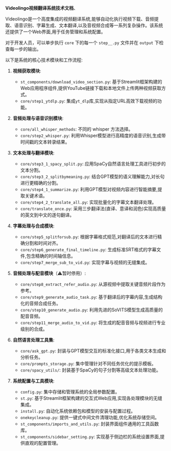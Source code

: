 **Videolingo视频翻译系统技术文档**、

Videolingo是一个高度集成的视频翻译系统,能够自动化执行视频下载、音频提取、语音识别、字幕生成、文本翻译,以及音视频合成等一系列复杂操作。该系统还提供了一个Web界面,用于任务管理和系统配置。

对于开发人员，可以单步执行 `core` 下的每一个 `step__.py` 文件并在 `output` 下检查每一步的输出。

以下是系统的核心技术模块和工作流程:

1. **视频获取模块**: 
   - `st_components/download_video_section.py`: 基于Streamlit框架构建的Web应用程序组件,提供YouTube链接下载和本地文件上传两种视频获取方式。
   - `core/step1_ytdlp.py`: 集成`yt_dlp`库,实现从指定URL高效下载视频的功能。

2. **音频处理与语音识别模块**: 
   - `core/all_whisper_methods`: 不同的 whisper 方法选择。
   - `core/step2_whisper.py`: 利用Whisper模型进行高精度的语音识别,生成带时间戳的文本转录结果。

3. **文本处理与翻译模块**: 
   - `core/step3_1_spacy_split.py`: 应用SpaCy自然语言处理工具进行初步的文本分割。
   - `core/step3_2_splitbymeaning.py`: 结合GPT模型的语义理解能力,对长句进行更精确的分割。 
   - `core/step4_1_summarize.py`: 利用GPT模型对视频内容进行智能摘要,提取关键术语。
   - `core/step4_2_translate_all.py`: 实现批量化的字幕文本翻译处理。
   - `core/translate_once.py`: 采用三步翻译法(直译、意译和润色)实现高质量的英文到中文的逐句翻译。

4. **字幕处理与合成模块**:
   - `core/step5_splitforsub.py`: 根据字幕格式规范,对翻译后的文本进行精确分割和时间对齐。 
   - `core/step6_generate_final_timeline.py`: 生成标准SRT格式的字幕文件,包含精确的时间轴信息。
   - `core/step7_merge_sub_to_vid.py`: 实现字幕与视频的无缝集成。

5. **音频处理与配音模块**（⚠️暂时停用）:
   - `core/step8_extract_refer_audio.py`: 从源视频中提取关键音频片段作为参考。
   - `core/step9_generate_audio_task.py`: 基于翻译后的字幕内容,生成结构化的音频合成任务。
   - `core/step10_generate_audio.py`: 利用先进的SoVITS模型生成高质量的配音音频。
   - `core/step11_merge_audio_to_vid.py`: 将生成的配音音频与视频进行专业级别的合成。

6. **自然语言处理工具集**:
   - `core/ask_gpt.py`: 封装与GPT模型交互的标准化接口,用于各类文本生成和分析任务。
   - `core/prompts_storage.py`: 集中管理针对不同任务优化的提示模板。
   - `core/spacy_utils/`: 封装基于SpaCy的句子分割等高级文本处理功能。

7. **系统配置与工具模块**:
   - `config.py`: 集中存储和管理系统的全局参数配置。
   - `st.py`: 基于Streamlit框架构建的交互式Web应用,实现各处理模块的无缝集成。
   - `install.py`: 自动化系统依赖包和模型的安装与配置过程。
   - `onekeycleanup.py`: 提供一键式中间文件清理功能,优化系统存储空间。
   - `st_components/imports_and_utils.py`: 封装界面组件通用的工具函数库。 
   - `st_components/sidebar_setting.py`: 实现基于侧边栏的系统设置界面,提供直观的配置管理。